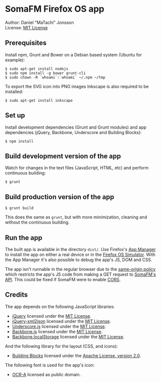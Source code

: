 # SomaFM Firefox OS app

Author: Daniel "MaTachi" Jonsson  
License: [MIT License](LICENSE.md)

## Prerequisites

Install npm, Grunt and Bower on a Debian based system (Ubuntu for example):

    $ sudo apt-get install nodejs
    $ sudo npm install -g bower grunt-cli
    $ sudo chown -R `whoami`:`whoami` ~/.npm ~/tmp

To export the SVG icon into PNG images Inkscape is also required to be
installed:

    $ sudo apt-get install inkscape

## Set up

Install development dependencies (Grunt and Grunt modules) and app dependencies
(jQuery, Backbone, Underscore and Building Blocks):

    $ npm install

## Build development version of the app

Watch for changes in the text files (JavaScript, HTML, etc) and perform
continuous building:

    $ grunt

## Build production version of the app

    $ grunt build

This does the same as `grunt`, but with more minimization, cleaning and without
the continuous building.

## Run the app

The built app is available in the directory `dist/`. Use Firefox's [App
Manager](https://developer.mozilla.org/en-US/Firefox_OS/Using_the_App_Manager)
to install the app on either a real device or in the [Firefox OS
Simulator](https://ftp.mozilla.org/pub/mozilla.org/labs/fxos-simulator/).
With the App Manager it's also possible to debug the app's JS, DOM and CSS.

The app isn't runnable in the regular browser due to the [same-origin
policy](https://developer.mozilla.org/en-US/docs/Web/Security/Same-origin_policy)
which restricts the app's JS code from making a GET request to [SomaFM's
API](http://somafm.com/channels.xml). This could be fixed if SomaFM were to
enable
[CORS](https://developer.mozilla.org/en-US/docs/Web/HTTP/Access_control_CORS).

## Credits

The app depends on the following JavaScript libraries:

* [jQuery](http://jquery.com/) licensed under the [MIT
  License](https://jquery.org/license/).
* [jQuery-xml2json](https://github.com/sergeyt/jQuery-xml2json) licensed under
  the [MIT
  License](https://github.com/sergeyt/jQuery-xml2json/blob/master/package.json).
* [Underscore.js](http://underscorejs.org/) licensed under the [MIT
  License](https://github.com/jashkenas/underscore/blob/master/LICENSE).
* [Backbone.js](http://backbonejs.org/) licensed under the [MIT
  License](https://github.com/jashkenas/backbone/blob/master/LICENSE).
* [Backbone.localStorage](http://documentup.com/jeromegn/backbone.localStorage)
  licensed under the [MIT
  License](http://documentup.com/jeromegn/backbone.localStorage#license).

And the following library for the layout (CSS, and icons):

* [Building Blocks](http://buildingfirefoxos.com/building-blocks) licensed
  under the [Apache License, version
  2.0](https://github.com/buildingfirefoxos/Building-Blocks/blob/gh-pages/LICENSE).

The following font is used for the app's icon:

* [OCR-A](http://sourceforge.net/projects/ocr-a-font/) licensed as public
  domain.
